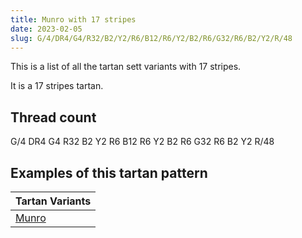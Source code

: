 ```yaml
---
title: Munro with 17 stripes
date: 2023-02-05
slug: G/4/DR4/G4/R32/B2/Y2/R6/B12/R6/Y2/B2/R6/G32/R6/B2/Y2/R/48
---
```

This is a list of all the tartan sett variants with 17 stripes.

It is a 17 stripes tartan.


## Thread count
G/4 DR4 G4 R32 B2 Y2 R6 B12 R6 Y2 B2 R6 G32 R6 B2 Y2 R/48

## Examples of this tartan pattern

| Tartan Variants |
|---------------|
| [Munro](/variants/g/4/dr4/g4/r32/b2/y2/r6/b12/r6/y2/b2/r6/g32/r6/b2/y2/r/48-b304080-dr900030-g008000-rc00000-yf0c000)||

